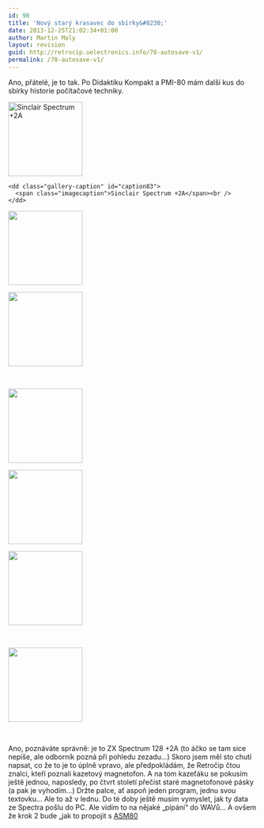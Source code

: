 ```yaml
---
id: 90
title: 'Nový starý krasavec do sbírky&#8230;'
date: 2013-12-25T21:02:34+01:00
author: Martin Maly
layout: revision
guid: http://retrocip.uelectronics.info/78-autosave-v1/
permalink: /78-autosave-v1/
---
```

<!--more--> Ano, přátelé, je to tak. Po Didaktiku Kompakt a PMI-80 mám další kus do sbírky historie počítačové techniky. 

<div id='gallery-29' class='gallery galleryid-90 gallery-columns-3 gallery-size-thumbnail gallery1'>
  <dl class="gallery-item">
    <dt class="gallery-icon">
      <a href="http://retrocip.cz/wp-content/uploads/sites/6/2013/12/image005.jpg" title="Sinclair Spectrum +2A" class="highslide" onclick="return hs.expand(this,{captionId:'caption83'})"><img src="http://retrocip.cz/wp-content/uploads/sites/6/2013/12/image005-150x150.jpg" width="150" height="150" alt="Sinclair Spectrum +2A" /></a>
    </dt>
    
    <dd class="gallery-caption" id="caption83">
      <span class="imagecaption">Sinclair Spectrum +2A</span><br />
    </dd>
  </dl>
  
  <dl class="gallery-item">
    <dt class="gallery-icon">
      <a href="http://retrocip.cz/wp-content/uploads/sites/6/2013/12/image004.jpg" title="" class="highslide" onclick="return hs.expand(this,{captionId:'caption84'})"><img src="http://retrocip.cz/wp-content/uploads/sites/6/2013/12/image004-150x150.jpg" width="150" height="150" alt="" /></a>
    </dt>
  </dl>
  
  <dl class="gallery-item">
    <dt class="gallery-icon">
      <a href="http://retrocip.cz/wp-content/uploads/sites/6/2013/12/image007.jpg" title="" class="highslide" onclick="return hs.expand(this,{captionId:'caption81'})"><img src="http://retrocip.cz/wp-content/uploads/sites/6/2013/12/image007-150x150.jpg" width="150" height="150" alt="" /></a>
    </dt>
  </dl>
  
  <br style="clear: both" />
  
  <dl class="gallery-item">
    <dt class="gallery-icon">
      <a href="http://retrocip.cz/wp-content/uploads/sites/6/2013/12/image006.jpg" title="" class="highslide" onclick="return hs.expand(this,{captionId:'caption82'})"><img src="http://retrocip.cz/wp-content/uploads/sites/6/2013/12/image006-150x150.jpg" width="150" height="150" alt="" /></a>
    </dt>
  </dl>
  
  <dl class="gallery-item">
    <dt class="gallery-icon">
      <a href="http://retrocip.cz/wp-content/uploads/sites/6/2013/12/image008.jpg" title="" class="highslide" onclick="return hs.expand(this,{captionId:'caption80'})"><img src="http://retrocip.cz/wp-content/uploads/sites/6/2013/12/image008-150x150.jpg" width="150" height="150" alt="" /></a>
    </dt>
  </dl>
  
  <dl class="gallery-item">
    <dt class="gallery-icon">
      <a href="http://retrocip.cz/wp-content/uploads/sites/6/2013/12/image001.jpg" title="" class="highslide" onclick="return hs.expand(this,{captionId:'caption87'})"><img src="http://retrocip.cz/wp-content/uploads/sites/6/2013/12/image001-150x150.jpg" width="150" height="150" alt="" /></a>
    </dt>
  </dl>
  
  <br style="clear: both" />
  
  <dl class="gallery-item">
    <dt class="gallery-icon">
      <a href="http://retrocip.cz/wp-content/uploads/sites/6/2013/12/image009.jpg" title="" class="highslide" onclick="return hs.expand(this,{captionId:'caption79'})"><img src="http://retrocip.cz/wp-content/uploads/sites/6/2013/12/image009-150x150.jpg" width="150" height="150" alt="" /></a>
    </dt>
  </dl>
  
  <br style='clear: both' />
</div>

Ano, poznáváte správně: je to ZX Spectrum 128 +2A (to áčko se tam sice nepíše, ale odborník pozná při pohledu zezadu&#8230;) Skoro jsem měl sto chutí napsat, co že to je to úplně vpravo, ale předpokládám, že Retročip čtou znalci, kteří poznali kazetový magnetofon. A na tom kazeťáku se pokusím ještě jednou, naposledy, po čtvrt století přečíst staré magnetofonové pásky (a pak je vyhodím&#8230;) Držte palce, ať aspoň jeden program, jednu svou textovku&#8230; Ale to až v lednu. Do té doby ještě musím vymyslet, jak ty data ze Spectra pošlu do PC. Ale vidím to na nějaké &#8222;pípání&#8220; do WAVů&#8230; A ovšem že krok 2 bude &#8222;jak to propojit s [ASM80](http://www.asm80.com)